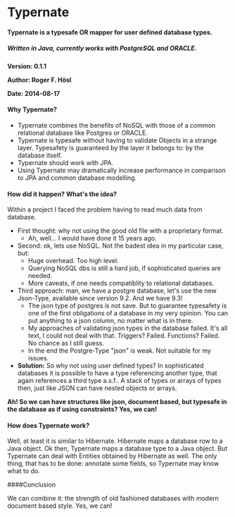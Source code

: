 # Typernate #

#### Typernate is a typesafe OR mapper for user defined database types. 

##### Written in Java, currently works with PostgreSQL and ORACLE.

**Version: 0.1.1**

**Author: Roger F. Hösl**

**Date: 2014-08-17**

#### Why Typernate?
+ Typernate combines the benefits of NoSQL with those of a common relational database like Postgres or ORACLE.
+ Typernate is typesafe without having to validate Objects in a strange layer. Typesafety is guaranteed by the layer it belongs to: by the database itself.
+ Typernate should work with JPA.
+ Using Typernate may dramatically increase performance in comparison to JPA and common database modelling.

#### How did it happen? What's the idea?

Within a project I faced the problem having to read much data from database. 

+ First thought: why not using the good old file with a proprietary format. 
    + Ah, well... I would have done it 15 years ago.
+ Second: ok, lets use NoSQL. Not the badest idea in my particular case, but:  
    + Huge overhead. Too high level.
    + Querying NoSQL dbs is still a hard job, if sophisticated queries are needed.
    + More caveats, if one needs compatiblity to relational databases.
+ Third approach: man, we have a postgre database, let's use the new Json-Type, available since version 9.2. And we have 9.3!
    + The json type of postgres is not save. But to guarantee typesafety is one of the first obligations of a database in my very opinion. You can put anything to a json column, no matter what is in there.
    + My approaches of validating json types in the database failed. It's all text, I could not deal with that. Triggers? Failed. Functions? Failed. No chance as I still guess.
    + In the end the Postgre-Type "json" is weak. Not suitable for my issues.
+ **Solution:**  So why not using user defined types? In sophisticated databases it is possible to have a type referencing another type, that again references a third type a.s.f.. A stack of types or arrays of types then, just like JSON can have nested objects or arrays.

**Ah! So we can have structures like json, document based, but typesafe in the database as if using constraints? Yes, we can!** 


 
#### How does Typernate work?

Well, at least it is similar to Hibernate. Hibernate maps a database row to a Java object. Ok then, Typernate maps a database type to a Java object. But Typernate can deal with Entities obtained by Hibernate as well. The only thing, that has to be done: annotate some fields, so Typernate may know what to do.


####Conclusion

We can combine it: the strength of old fashioned databases with modern document based style. Yes, we can!


